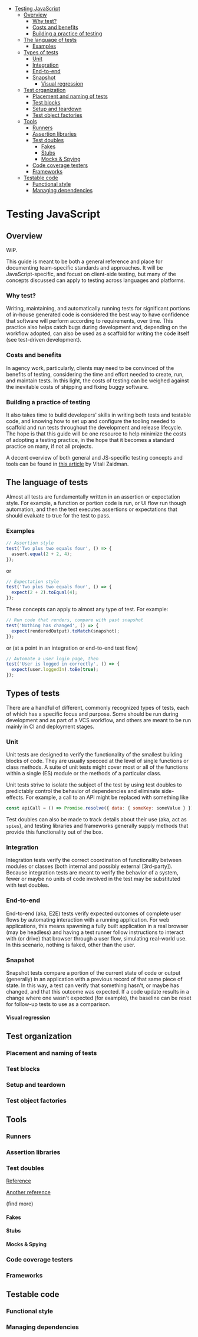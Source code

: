 <!-- START doctoc generated TOC please keep comment here to allow auto update -->
<!-- DON'T EDIT THIS SECTION, INSTEAD RE-RUN doctoc TO UPDATE -->

- [Testing JavaScript](#testing-javascript)
  - [Overview](#overview)
    - [Why test?](#why-test)
    - [Costs and benefits](#costs-and-benefits)
    - [Building a practice of testing](#building-a-practice-of-testing)
  - [The language of tests](#the-language-of-tests)
    - [Examples](#examples)
  - [Types of tests](#types-of-tests)
    - [Unit](#unit)
    - [Integration](#integration)
    - [End-to-end](#end-to-end)
    - [Snapshot](#snapshot)
      - [Visual regression](#visual-regression)
  - [Test organization](#test-organization)
    - [Placement and naming of tests](#placement-and-naming-of-tests)
    - [Test blocks](#test-blocks)
    - [Setup and teardown](#setup-and-teardown)
    - [Test object factories](#test-object-factories)
  - [Tools](#tools)
    - [Runners](#runners)
    - [Assertion libraries](#assertion-libraries)
    - [Test doubles](#test-doubles)
      - [Fakes](#fakes)
      - [Stubs](#stubs)
      - [Mocks & Spying](#mocks--spying)
    - [Code coverage testers](#code-coverage-testers)
    - [Frameworks](#frameworks)
  - [Testable code](#testable-code)
    - [Functional style](#functional-style)
    - [Managing dependencies](#managing-dependencies)

<!-- END doctoc generated TOC please keep comment here to allow auto update -->

# Testing JavaScript

## Overview

WIP.

This guide is meant to be both a general reference and place for documenting team-specific standards and approaches. It will be JavaScript-specific, and focust on client-side testing, but many of the concepts discussed can apply to testing across languages and platforms.

### Why test?

Writing, maintaining, and automatically running tests for significant portions of in-house generated code is considered the best way to have confidence that software will perform according to requirements, over time. This practice also helps catch bugs during development and, depending on the workflow adopted, can also be used as a scaffold for writing the code itself (see test-driven development).

### Costs and benefits

In agency work, particularly, clients may need to be convinced of the benefits of testing, considering the time and effort needed to create, run, and maintain tests. In this light, the costs of testing can be weighed against the inevitable costs of shipping and fixing buggy software.

### Building a practice of testing

It also takes time to build developers' skills in writing both tests and testable code, and knowing how to set up and configure the tooling needed to scaffold and run tests throughout the development and release lifecycle. The hope is that this guide will be one resource to help minimize the costs of adopting a testing practice, in the hope that it becomes a standard practice on many, if not all projects.

<!---
(@TODO - Decide whether to keep the following reference)
-->

A decent overview of both general and JS-specific testing concepts and tools can be found in [this article](https://medium.com/welldone-software/an-overview-of-javascript-testing-in-2019-264e19514d0a) by Vitali Zaidman.

## The language of tests

Almost all tests are fundamentally written in an assertion or expectation style. For example, a function or portion code is run, or UI flow run though automation, and then the test executes assertions or expectations that should evaluate to true for the test to pass.

### Examples

```js
// Assertion style
test('Two plus two equals four', () => {
  assert.equal(2 + 2, 4);
});
```

or

```js
// Expectation style
test('Two plus two equals four', () => {
  expect(2 + 2).toEqual(4);
});
```

These concepts can apply to almost any type of test. For example:

```js
// Run code that renders, compare with past snapshot
test('Nothing has changed', () => {
  expect(renderedOutput).toMatch(snapshot);
});
```

or (at a point in an integration or end-to-end test flow)

```js
// Automate a user login page, then
test('User is logged in correctly', () => {
  expect(user.loggedIn).toBe(true);
});
```

## Types of tests

There are a handful of different, commonly recognized types of tests, each of which has a specific focus and purpose. Some should be run during development and as part of a VCS workflow, and others are meant to be run mainly in CI and deployment stages.

### Unit

Unit tests are designed to verify the functionality of the smallest building blocks of code. They are usually specced at the level of single functions or class methods. A suite of unit tests might cover most or all of the functions within a single (ES) module or the methods of a particular class.

Unit tests strive to isolate the subject of the test by using test doubles to predictably control the behavior of dependencies and eliminate side-effects. For example, a call to an API might be replaced with something like

```js
const apiCall = () => Promise.resolve({ data: { someKey: someValue } });
```

Test doubles can also be made to track details about their use (aka, act as `spies`), and testing libraries and frameworks generally supply methods that provide this functionality out of the box.

### Integration

Integration tests verify the correct coordination of functionality between modules or classes (both internal and possibly external [3rd-party]). Because integration tests are meant to verify the behavior of a system, fewer or maybe no units of code involved in the test may be substituted with test doubles.

### End-to-end

End-to-end (aka, E2E) tests verify expected outcomes of complete user flows by automating interaction with a running application. For web applications, this means spawning a fully built application in a real browser (may be headless) and having a test runner follow instructions to interact with (or drive) that browser through a user flow, simulating real-world use. In this scenario, nothing is faked, other than the user.

### Snapshot

Snapshot tests compare a portion of the current state of code or output (generally) in an application with a previous record of that same piece of state. In this way, a test can verify that something hasn't, or maybe has changed, and that this outcome was expected. If a code update results in a change where one wasn't expected (for example), the baseline can be reset for follow-up tests to use as a comparison.

#### Visual regression

## Test organization

### Placement and naming of tests

### Test blocks

### Setup and teardown

### Test object factories

## Tools

### Runners

### Assertion libraries

### Test doubles

[Reference](https://blog.pragmatists.com/test-doubles-fakes-mocks-and-stubs-1a7491dfa3da)

[Another reference](https://stackoverflow.com/questions/3459287/whats-the-difference-between-a-mock-stub#17810004)

(find more)

#### Fakes

#### Stubs

#### Mocks & Spying

### Code coverage testers

### Frameworks

## Testable code

### Functional style

### Managing dependencies
